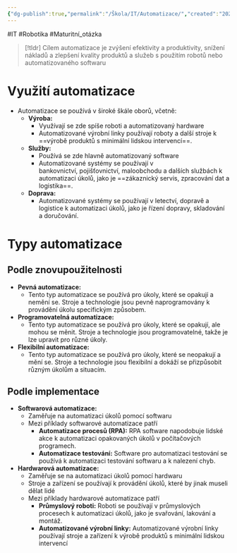 ```yaml
---
{"dg-publish":true,"permalink":"/Škola/IT/Automatizace/","created":"2024-02-21T17:32:40.038+01:00","updated":"2024-03-13T18:21:19.403+01:00"}
---
```


#IT #Robotika #Maturitní_otázka 

> [!tldr]
Cílem automatizace je zvýšení efektivity a produktivity, snížení nákladů a zlepšení kvality produktů a služeb s použitím robotů nebo automatizovaného softwaru

# Využití automatizace
- Automatizace se používá v široké škále oborů, včetně:
	- **Výroba:**
		- Využívají se zde spíše roboti a automatizovaný hardware
		- Automatizované výrobní linky používají roboty a další stroje k ==výrobě produktů s minimální lidskou intervencí==.
	- **Služby:** 
		- Používá se zde hlavně automatizovaný software
		- Automatizované systémy se používají v bankovnictví, pojišťovnictví, maloobchodu a dalších službách k automatizaci úkolů, jako je ==zákaznický servis, zpracování dat a logistika==.
	- **Doprava:** 
		- Automatizované systémy se používají v letectví, dopravě a logistice k automatizaci úkolů, jako je řízení dopravy, skladování a doručování.

# Typy automatizace
## Podle znovupoužitelnosti
- **Pevná automatizace:** 
	- Tento typ automatizace se používá pro úkoly, které se opakují a nemění se. Stroje a technologie jsou pevně naprogramovány k provádění úkolu specifickým způsobem.
- **Programovatelná automatizace:** 
	- Tento typ automatizace se používá pro úkoly, které se opakují, ale mohou se měnit. Stroje a technologie jsou programovatelné, takže je lze upravit pro různé úkoly.
- **Flexibilní automatizace:** 
	- Tento typ automatizace se používá pro úkoly, které se neopakují a mění se. Stroje a technologie jsou flexibilní a dokáží se přizpůsobit různým úkolům a situacím.
## Podle implementace
- **Softwarová automatizace:**
	- Zaměřuje na automatizaci úkolů pomocí softwaru
	- Mezi příklady softwarové automatizace patří
		- **Automatizace procesů (RPA):** RPA software napodobuje lidské akce k automatizaci opakovaných úkolů v počítačových programech.
		- **Automatizace testování:** Software pro automatizaci testování se používá k automatizaci testování softwaru a k nalezení chyb.
- **Hardwarová automatizace:**
	- Zaměřuje se na automatizaci úkolů pomocí hardwaru
	- Stroje a zařízení se používají k provádění úkolů, které by jinak museli dělat lidé
	- Mezi příklady hardwarové automatizace patří
		- **Průmyslový roboti:** Roboti se používají v průmyslových procesech k automatizaci úkolů, jako je svařování, lakování a montáž.
		- **Automatizované výrobní linky:** Automatizované výrobní linky používají stroje a zařízení k výrobě produktů s minimální lidskou intervencí